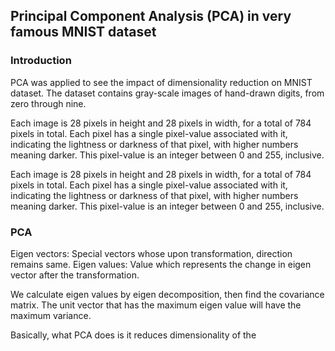## Principal Component Analysis (PCA) in very famous MNIST dataset

### Introduction
PCA was applied to see the impact of dimensionality reduction on MNIST dataset.
The dataset contains gray-scale images of hand-drawn digits, from zero through nine.

Each image is 28 pixels in height and 28 pixels in width, for a total of 784 pixels in total. Each pixel has a single pixel-value associated with it, indicating the lightness or darkness of that pixel, with higher numbers meaning darker. This pixel-value is an integer between 0 and 255, inclusive.

Each image is 28 pixels in height and 28 pixels in width, for a total of 784 pixels in total. Each pixel has a single pixel-value associated with it, indicating the lightness or darkness of that pixel, with higher numbers meaning darker. This pixel-value is an integer between 0 and 255, inclusive.

### PCA
Eigen vectors: Special vectors whose upon transformation, direction remains same.
Eigen values: Value which represents the change in eigen vector after the transformation.

We calculate eigen values by eigen decomposition, then find the covariance matrix. The unit vector that has the maximum eigen value will have the maximum variance. 

Basically, what PCA does is it reduces dimensionality of the 
